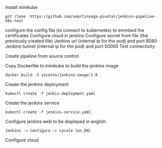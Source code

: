 Install minikube

```
git clone  https://github.com/vmartinvega-pivotal/jenkins-pipeline-k8s-test
```


configure the config file (to connect to kubernetes) to emmbed the certificates
Configure cloud in jenkins
Configure secret from file (the previously created file)
Jenkins url (internal ip for the pod) and port 8080
Jenkins tunnel (internal ip for the pod) and port 50000
Test connectivity

Create pipeline from source control


Copy Dockerfile to minikube to build the jenkins image
```
docker build -t vicente/jenkins-image:1.0 .
```

Create the jenkins deployment
```
kubectl create -f jenkis-deployment.yaml
```

Create the jenkins service
```
kubectl create -f jenkins-service.yaml
```

Configure jenkins web to be displayed in english
```
Jenkins -> Configure -> Locale (en_EN)
```

Configure cloud


